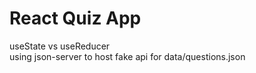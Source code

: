 # React Quiz App


useState vs useReducer<br>
using json-server to host fake api for data/questions.json
